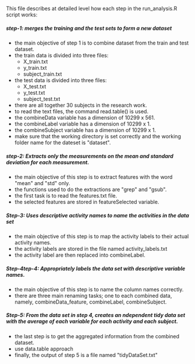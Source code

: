 This file describes at detailed level how each step in the run_analysis.R script works:

##### step-1: merges the training and the test sets to form a new dataset
- the main objective of step 1 is to combine dataset from the train and test dataset.
- the train data is divided into three files:
     - X_train.txt
     - y_train.txt
     - subject_train.txt
- the test data is divided into three files:
     - X_test.txt
     - y_test.txt
     - subject_test.txt
- there are all together 30 subjects in the research work.
- to read the text files, the command read.table() is used.
- the combineData variable has a dimension of 10299 x 561.
- the combineLabel variable has a dimension of 10299 x 1.
- the combineSubject variable has a dimension of 10299 x 1.
- make sure that the working directory is set correctly and the working folder name for the dateset is "dataset".

##### step-2: Extracts only the measurements on the mean and standard deviation for each measurement.

- the main objective of this step is to extract features with the word "mean" and "std" only.
- the functions used to do the extractions are "grep" and "gsub".
- the first task is to read the features.txt file.
- the selected features are stored in featureSelected variable.

##### Step-3: Uses descriptive activity names to name the activities in the data set

- the main objective of this step is to map the activity labels to their actual activity names.
- the activity labels are stored in the file named activity_labels.txt
- the activity label are then replaced into combineLabel.

##### Step-4tep-4: Appropriately labels the data set with descriptive variable names. 

- the main objective of this step is to name the column names correctly.
- there are three main renaming tasks; one to each combined data, namely, combineData_feature, combineLabel, combineSubject.

##### Step-5: From the data set in step 4, creates an ndependent tidy data set with the average of each variable for each activity and each subject.

- the last step is to get the aggregated information from the combined dataset.
- use data.table approach
- finally, the output of step 5 is a file named "tidyDataSet.txt"


